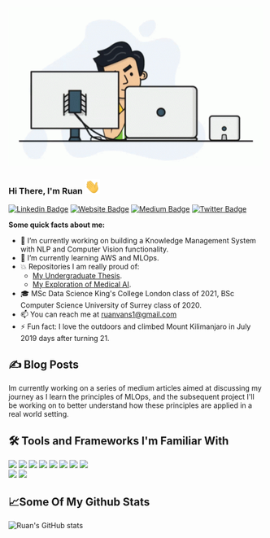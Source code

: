 
<img src="github gif.gif" width="500px">

### Hi There, I'm Ruan <img src="wave.gif" width="30px">

[![Linkedin Badge](https://img.shields.io/badge/LinkedIn-0077B5?style=for-square&logo=linkedin&logoColor=white)](https://linkedin.com/in/ruan-van-schalkwyk-800a65150)
[![Website Badge](https://img.shields.io/badge/Website-3b5998?style=for-square&logo=google-chrome&logoColor=white)]() 
[![Medium Badge](https://img.shields.io/badge/medium-%2312100E.svg?&style=for-square&logo=medium&logoColor=white)]()
[![Twitter Badge](https://img.shields.io/badge/-Twitter-00acee?style=for-square&logo=Twitter&logoColor=white)]()

**Some quick facts about me:** 
- 🔭 I’m currently working on building a Knowledge Management System with NLP and Computer Vision functionality. 
- 🌱 I’m currently learning AWS and MLOps. 
- 💥 Repositories I am really proud of:
    -    [My Undergraduate Thesis](https://github.com/Ruanvans/GAN-time-series-implementation). 
    -    [My Exploration of Medical AI](https://github.com/Ruanvans/ECG-classification-using-deep-learning).
- 🎓 MSc Data Science King's College London class of 2021, BSc Computer Science University of Surrey class of 2020. 
- 📫 You can reach me at ruanvans1@gmail.com
- ⚡ Fun fact: I love the outdoors and climbed Mount Kilimanjaro in July 2019 days after turning 21. 

## ✍️ Blog Posts
Im currently working on a series of medium articles aimed at discussing my journey as I learn the principles of MLOps, and the subsequent project I'll be working on to better understand how these principles are applied in a real world setting. 

## 🛠️ Tools and Frameworks I'm Familiar With

![](https://img.shields.io/badge/Code-Python-informational?style=flat&logo=python&logoColor=white&color=32CD32) 
![](https://img.shields.io/badge/Code-C++-informational?style=flat&logo=c%2B%2B&logoColor=white&color=32CD32) 
![](https://img.shields.io/badge/Code-Java-informational?style=flat&logo=java&logoColor=white&color=32CD32) 
![](https://img.shields.io/badge/Tools-Jupyter-informational?style=flat&logo=Jupyter&logoColor=white&color=32CD32) 
![](https://img.shields.io/badge/Tools-MySQL-informational?style=flat&logo=mysql&logoColor=white&color=32CD32)
![](https://img.shields.io/badge/Tools-MongoDB-informational?style=flat&logo=mongodb&logoColor=white&color=32CD32)
![](https://img.shields.io/badge/Framework-Tensorflow-informational?style=flat&logo=Tensorflow&logoColor=white&color=32CD32) 
![](https://img.shields.io/badge/Framework-PyTorch-informational?style=flat&logo=PyTorch&logoColor=white&color=32CD32)  
![](https://img.shields.io/badge/Framework-Keras-informational?style=flat&logo=keras&logoColor=white&color=32CD32)
![](https://img.shields.io/badge/Framework-Scikit--learn-informational?style=flat&logo=scikit-learn&logoColor=white&color=32CD32) 

## 📈Some Of My Github Stats
![Ruan's GitHub stats](https://github-readme-stats.vercel.app/api?username=Ruanvans&show_icons=true&theme=chartreuse-dark)


